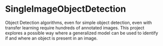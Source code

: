 # SingleImageObjectDetection
Object Detection algorithms, even for simple object detection, even with transfer learning require hundreds of annotated images. This project explores a possible way where a generalized model can be used to identify if and where an object is present in an image.
